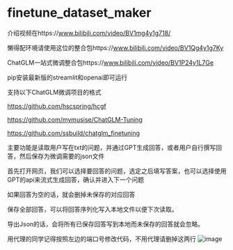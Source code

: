 # finetune_dataset_maker
介绍视频在https://www.bilibili.com/video/BV1mg4y1g718/

懒得配环境请使用这位的整合包https://www.bilibili.com/video/BV1Qg4y1g7Ky

ChatGLM一站式微调整合包https://www.bilibili.com/video/BV1P24y1L7Ge

pip安装最新版的streamlit和openai即可运行

支持以下ChatGLM微调项目的格式

https://github.com/hscspring/hcgf

https://github.com/mymusise/ChatGLM-Tuning

https://github.com/ssbuild/chatglm_finetuning

主要功能是读取用户写在txt的问题，并通过GPT生成回答，或者用户自行撰写回答，然后保存为微调需要的json文件

首先打开网页，我们可以选择要回答的问题，选定之后填写答案，也可以选择使用GPT的api来流式生成回答，确认并进入下一个问题

如果回答为空的话，就会删掉未保存的对应回答

保存全部回答，可以将回答序列化写入本地文件以便下次读取。

导出Json的话，会将所有已保存回答写到本地而未保存的回答就会忽略。

用代理的同学记得按照左边的端口号修改代码，不用代理请删掉这两行
![image](https://user-images.githubusercontent.com/38836674/230424529-977d454f-8faa-416f-b2be-ad2e24d2a9f7.png)

